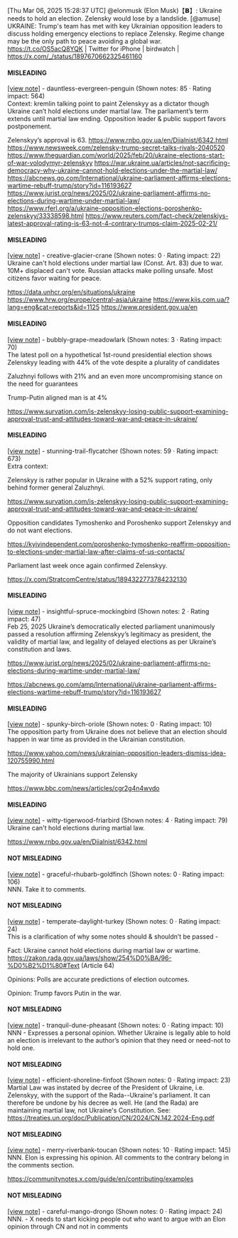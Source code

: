 [Thu Mar 06, 2025 15:28:37 UTC] @elonmusk (Elon Musk)【𝗕】: Ukraine needs to hold an election.  Zelensky would lose by a landslide. [@amuse] UKRAINE: Trump's team has met with key Ukrainian opposition leaders to discuss holding emergency elections to replace Zelensky. Regime change may be the only path to peace avoiding a global war. https://t.co/OS5acQ8YQK | Twitter for iPhone | birdwatch | https://x.com/_/status/1897670662325461160

#### MISLEADING

[[view note]](https://x.com/i/birdwatch/n/1897702192187904029) - dauntless-evergreen-penguin (Shown notes: 85 · Rating impact: 564)\
Context: kremlin talking point to paint Zelenskyy as a dictator though Ukraine can’t hold elections under martial law. The parliament’s term extends until martial law ending. Opposition leader & public support favors postponement.

Zelenskyy’s approval is 63.
https://www.rnbo.gov.ua/en/Diialnist/6342.html
https://www.newsweek.com/zelensky-trump-secret-talks-rivals-2040520
https://www.theguardian.com/world/2025/feb/20/ukraine-elections-start-of-war-volodymyr-zelenskyy
https://war.ukraine.ua/articles/not-sacrificing-democracy-why-ukraine-cannot-hold-elections-under-the-martial-law/
https://abcnews.go.com/International/ukraine-parliament-affirms-elections-wartime-rebuff-trump/story?id=116193627
https://www.jurist.org/news/2025/02/ukraine-parliament-affirms-no-elections-during-wartime-under-martial-law/
https://www.rferl.org/a/ukraine-opposition-elections-poroshenko-zelenskyy/33338598.html
https://www.reuters.com/fact-check/zelenskiys-latest-approval-rating-is-63-not-4-contrary-trumps-claim-2025-02-21/

#### MISLEADING

[[view note]](https://x.com/i/birdwatch/n/1897685144913563942) - creative-glacier-crane (Shown notes: 0 · Rating impact: 22)\
Ukraine can't hold elections under martial law (Const. Art. 83) due to war.
10M+ displaced can't vote.
Russian attacks make polling unsafe.
Most citizens favor waiting for peace. 

https://data.unhcr.org/en/situations/ukraine
https://www.hrw.org/europe/central-asia/ukraine
https://www.kiis.com.ua/?lang=eng&cat=reports&id=1125
https://www.president.gov.ua/en


#### MISLEADING

[[view note]](https://x.com/i/birdwatch/n/1897679673028473130) - bubbly-grape-meadowlark (Shown notes: 3 · Rating impact: 70)\
The latest poll on a hypothetical 1st-round presidential election shows Zelenskyy leading with 44% of the vote despite a plurality of candidates

Zaluzhnyi follows with 21% and an even more uncompromising stance on the need for guarantees

Trump-Putin aligned man is at 4%

https://www.survation.com/is-zelenskyy-losing-public-support-examining-approval-trust-and-attitudes-toward-war-and-peace-in-ukraine/



#### MISLEADING

[[view note]](https://x.com/i/birdwatch/n/1897679145280143560) - stunning-trail-flycatcher (Shown notes: 59 · Rating impact: 673)\
Extra context:

Zelenskyy is rather popular in Ukraine with a 52% support rating, only behind former general Zaluzhnyi.

https://www.survation.com/is-zelenskyy-losing-public-support-examining-approval-trust-and-attitudes-toward-war-and-peace-in-ukraine/

Opposition candidates Tymoshenko and Poroshenko support Zelenskyy and do not want elections.

https://kyivindependent.com/poroshenko-tymoshenko-reaffirm-opposition-to-elections-under-martial-law-after-claims-of-us-contacts/

Parliament last week once again confirmed Zelenskyy.

https://x.com/StratcomCentre/status/1894322773784232130

#### MISLEADING

[[view note]](https://x.com/i/birdwatch/n/1897678411172090044) - insightful-spruce-mockingbird (Shown notes: 2 · Rating impact: 47)\
Feb 25, 2025 Ukraine’s democratically elected parliament unanimously passed a resolution affirming Zelenskyy’s legitimacy as president, the validity of martial law, and legality of delayed elections as per Ukraine’s constitution and laws. 

https://www.jurist.org/news/2025/02/ukraine-parliament-affirms-no-elections-during-wartime-under-martial-law/

https://abcnews.go.com/amp/International/ukraine-parliament-affirms-elections-wartime-rebuff-trump/story?id=116193627

#### MISLEADING

[[view note]](https://x.com/i/birdwatch/n/1897677176255766917) - spunky-birch-oriole (Shown notes: 0 · Rating impact: 10)\
The opposition party from Ukraine does not believe that an election should happen in war time as provided in the Ukrainian constitution.

https://www.yahoo.com/news/ukrainian-opposition-leaders-dismiss-idea-120755990.html

The majority of Ukrainians support Zelensky 

https://www.bbc.com/news/articles/cgr2g4n4wvdo

#### MISLEADING

[[view note]](https://x.com/i/birdwatch/n/1897671808708452414) - witty-tigerwood-friarbird (Shown notes: 4 · Rating impact: 79)\
Ukraine can't hold elections during martial law.

https://www.rnbo.gov.ua/en/Diialnist/6342.html

#### NOT MISLEADING

[[view note]](https://x.com/i/birdwatch/n/1897779270333686082) - graceful-rhubarb-goldfinch (Shown notes: 0 · Rating impact: 106)\
NNN. Take it to comments. 

#### NOT MISLEADING

[[view note]](https://x.com/i/birdwatch/n/1897688029164179787) - temperate-daylight-turkey (Shown notes: 0 · Rating impact: 24)\
This is a clarification of why some notes should & shouldn’t be passed -

Fact: Ukraine cannot hold elections during martial law or wartime. 
https://zakon.rada.gov.ua/laws/show/254%D0%BA/96-%D0%B2%D1%80#Text (Article 64)

Opinions: Polls are accurate predictions of election outcomes. 

Opinion: Trump favors Putin in the war. 

#### NOT MISLEADING

[[view note]](https://x.com/i/birdwatch/n/1897673394067308702) - tranquil-dune-pheasant (Shown notes: 0 · Rating impact: 10)\
NNN - Expresses a personal opinion. Whether Ukraine is legally able to hold an election is irrelevant to the author’s opinion that they need or need-not to hold one.

#### NOT MISLEADING

[[view note]](https://x.com/i/birdwatch/n/1897679239907852339) - efficient-shoreline-finfoot (Shown notes: 0 · Rating impact: 23)\
Martial Law was instated by decree of the President of Ukraine, i.e. Zelenskyy, with the support of the Rada--Ukraine's parliament.  It can therefore be undone by his decree as well.  He (and the Rada) are maintaining martial law, not Ukraine's Constitution.
See: https://treaties.un.org/doc/Publication/CN/2024/CN.142.2024-Eng.pdf

#### NOT MISLEADING

[[view note]](https://x.com/i/birdwatch/n/1897713568906174616) - merry-riverbank-toucan (Shown notes: 10 · Rating impact: 145)\
NNN. Elon is expressing his opinion. All comments to the contrary belong in the comments section.

https://communitynotes.x.com/guide/en/contributing/examples

#### NOT MISLEADING

[[view note]](https://x.com/i/birdwatch/n/1897718358227009987) - careful-mango-drongo (Shown notes: 0 · Rating impact: 24)\
NNN. - X needs to start kicking people out who want to argue with an Elon opinion through CN and not in comments 
